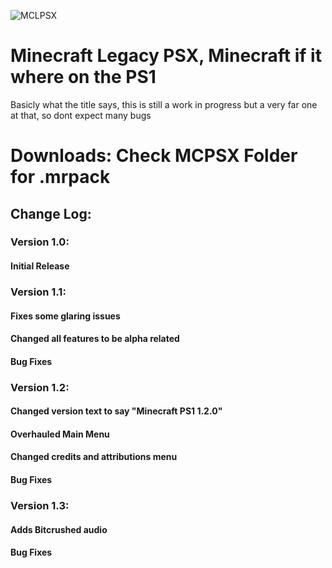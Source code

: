 ![MCLPSX](https://github.com/user-attachments/assets/10d8c5b9-c10e-406b-a3b5-46b02cd23701)
# Minecraft Legacy PSX, Minecraft if it where on the PS1
Basicly what the title says, this is still a work in progress but a very far one at that, so dont expect many bugs
# Downloads: Check MCPSX Folder for .mrpack

## Change Log:

### Version 1.0:
#### Initial Release

### Version 1.1:
#### Fixes some glaring issues
#### Changed all features to be alpha related
#### Bug Fixes

### Version 1.2:
#### Changed version text to say "Minecraft PS1 1.2.0"
#### Overhauled Main Menu
#### Changed credits and attributions menu
#### Bug Fixes

### Version 1.3:
#### Adds Bitcrushed audio
#### Bug Fixes
